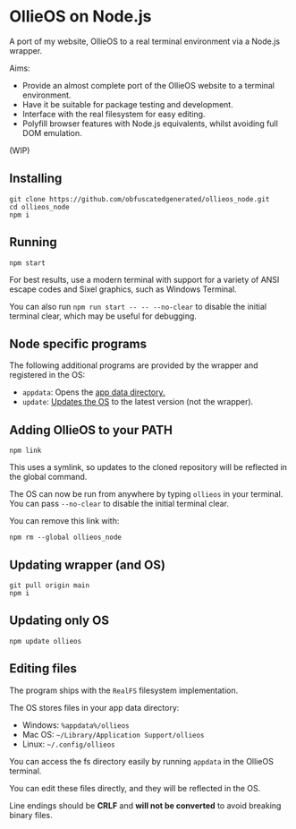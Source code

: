# OllieOS on Node.js

A port of my website, OllieOS to a real terminal environment via a Node.js wrapper.

Aims:
- Provide an almost complete port of the OllieOS website to a terminal environment.
- Have it be suitable for package testing and development.
- Interface with the real filesystem for easy editing.
- Polyfill browser features with Node.js equivalents, whilst avoiding full DOM emulation.

(WIP)

## Installing

```
git clone https://github.com/obfuscatedgenerated/ollieos_node.git
cd ollieos_node
npm i
```

## Running

`npm start`

For best results, use a modern terminal with support for a variety of ANSI escape codes and Sixel graphics, such as Windows Terminal.

You can also run `npm run start -- -- --no-clear` to disable the initial terminal clear, which may be useful for debugging.

## Node specific programs

The following additional programs are provided by the wrapper and registered in the OS:
- `appdata`: Opens the [app data directory.](#editing-files)
- `update`: [Updates the OS](#updating-only-os) to the latest version (not the wrapper).

## Adding OllieOS to your PATH

`npm link`

This uses a symlink, so updates to the cloned repository will be reflected in the global command.

The OS can now be run from anywhere by typing `ollieos` in your terminal. You can pass `--no-clear` to disable the initial terminal clear.

You can remove this link with:

`npm rm --global ollieos_node`

## Updating wrapper (and OS)

```
git pull origin main
npm i
```

## Updating only OS

`npm update ollieos`

## Editing files

The program ships with the `RealFS` filesystem implementation. 

The OS stores files in your app data directory:

- Windows: `%appdata%/ollieos`
- Mac OS: `~/Library/Application Support/ollieos`
- Linux: `~/.config/ollieos`

You can access the fs directory easily by running `appdata` in the OllieOS terminal.

You can edit these files directly, and they will be reflected in the OS.

Line endings should be **CRLF** and **will not be converted** to avoid breaking binary files.
